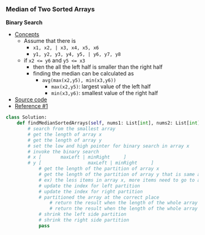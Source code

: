 ### Median of Two Sorted Arrays
**Binary Search**
- [Concepts](images/Binary.png)
    - Assume that there is
        - `x1, x2, | x3, x4, x5, x6`
        - `y1, y2, y3, y4, y5, | y6, y7, y8`
    - if `x2 <= y6` and `y5 <= x3`
        - then the all the left half is smaller than the right half
        - finding the median can be calculated as  
            - `avg(max(x2,y5), min(x3,y6))`
                - `max(x2,y5)`: largest value of the left half 
                - `min(x3,y6)`: smallest value of the right half 
- [Source code](source/Binary.py)
- [Reference #1](https://www.youtube.com/watch?v=LPFhl65R7ww&t=1013s)
```python
class Solution:
    def findMedianSortedArrays(self, nums1: List[int], nums2: List[int]) -> float:
        # search from the smallest array
        # get the length of array x
        # get the length of array y
        # set the low and high pointer for binary search in array x
        # invoke the binary search
        # x [       maxLeft | minRight     ]
        # y [                 maxLeft | minRight     ]
            # get the length of the partition of array x
            # get the length of the partition of array y that is same as partition of array x
            # ex) the less items in array x, more items need to go to array y
            # update the index for left partition
            # update the index for right partition
            # partitioned the array at the correct place
                # return the result when the length of the whole array is even
                # return the result when the length of the whole array is odd
            # shrink the left side partition
            # shrink the right side partition
            pass
```

